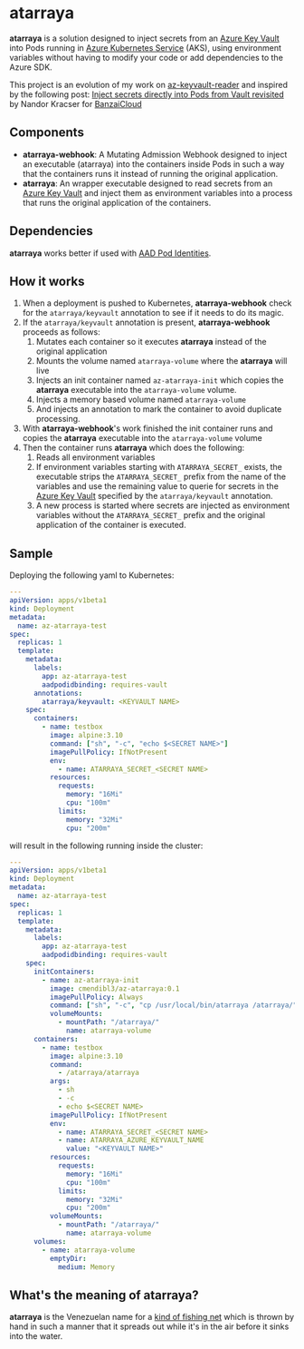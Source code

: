 # atarraya

**atarraya** is a solution designed to inject secrets from an [Azure Key Vault](https://azure.microsoft.com/en-us/services/key-vault/) into Pods running in [Azure Kubernetes Service](https://azure.microsoft.com/en-us/services/kubernetes-service/) (AKS), using environment variables without having to modify your code or add dependencies to the Azure SDK.

This project is an evolution of my work on [az-keyvault-reader](https://github.com/cmendible/az-keyvault-reader) and inspired by the following post: [Inject secrets directly into Pods from Vault revisited](https://banzaicloud.com/blog/inject-secrets-into-pods-vault-revisited/) by Nandor Kracser for [BanzaiCloud](https://banzaicloud.com/)

## Components

* **atarraya-webhook**: A Mutating Admission Webhook designed to inject an executable (atarraya) into the containers inside Pods in such a way that the containers runs it instead of running the original application.
* **atarraya**: An wrapper executable designed to read secrets from an [Azure Key Vault](https://azure.microsoft.com/en-us/services/key-vault/) and inject them as environment variables into a process that runs the original application of the containers.

## Dependencies

**atarraya** works better if used with [AAD Pod Identities](https://github.com/Azure/aad-pod-identity).

## How it works

1. When a deployment is pushed to Kubernetes, **atarraya-webhook** check for the ```atarraya/keyvault``` annotation to see if it needs to do its magic.
1. If the ```atarraya/keyvault``` annotation is present, **atarraya-webhook** proceeds as follows:
    1. Mutates each container so it executes **atarraya** instead of the original application
    1. Mounts the volume named ```atarraya-volume``` where the **atarraya** will live
    1. Injects an init container named ```az-atarraya-init``` which copies the **atarraya** executable into the ```atarraya-volume``` volume.
    1. Injects a memory based volume named ```atarraya-volume```
    1. And injects an annotation to mark the container to avoid duplicate processing.
1. With **atarraya-webhook**'s work finished the init container runs and copies the **atarraya** executable into the ```atarraya-volume``` volume
1. Then the container runs **atarraya** which does the following:
    1. Reads all environment variables
    1. If environment variables starting with ```ATARRAYA_SECRET_``` exists, the executable strips the ```ATARRAYA_SECRET_``` prefix from the name of the variables and use the remaining value to querie for secrets in the [Azure Key Vault](https://azure.microsoft.com/en-us/services/key-vault/) specified by the ```atarraya/keyvault``` annotation.
    1. A new process is started where secrets are injected as environment variables without the ```ATARRAYA_SECRET_``` prefix and the original application of the container is executed.

## Sample

Deploying the following yaml to Kubernetes:

``` yaml
---
apiVersion: apps/v1beta1
kind: Deployment
metadata:
  name: az-atarraya-test
spec:
  replicas: 1
  template:
    metadata:
      labels:
        app: az-atarraya-test
        aadpodidbinding: requires-vault
      annotations:
        atarraya/keyvault: <KEYVAULT NAME>
    spec:
      containers:
        - name: testbox
          image: alpine:3.10
          command: ["sh", "-c", "echo $<SECRET NAME>"]
          imagePullPolicy: IfNotPresent
          env:
            - name: ATARRAYA_SECRET_<SECRET NAME>
          resources:
            requests:
              memory: "16Mi"
              cpu: "100m"
            limits:
              memory: "32Mi"
              cpu: "200m"
```

will result in the following running inside the cluster:

``` yaml
---
apiVersion: apps/v1beta1
kind: Deployment
metadata:
  name: az-atarraya-test
spec:
  replicas: 1
  template:
    metadata:
      labels:
        app: az-atarraya-test
        aadpodidbinding: requires-vault
    spec:
      initContainers:
        - name: az-atarraya-init
          image: cmendibl3/az-atarraya:0.1
          imagePullPolicy: Always
          command: ["sh", "-c", "cp /usr/local/bin/atarraya /atarraya/"]
          volumeMounts:
            - mountPath: "/atarraya/"
              name: atarraya-volume
      containers:
        - name: testbox
          image: alpine:3.10
          command:
            - /atarraya/atarraya
          args:
            - sh
            - -c
            - echo $<SECRET NAME>
          imagePullPolicy: IfNotPresent
          env:
            - name: ATARRAYA_SECRET_<SECRET NAME>
            - name: ATARRAYA_AZURE_KEYVAULT_NAME
              value: "<KEYVAULT NAME>"
          resources:
            requests:
              memory: "16Mi"
              cpu: "100m"
            limits:
              memory: "32Mi"
              cpu: "200m"
          volumeMounts:
            - mountPath: "/atarraya/"
              name: atarraya-volume
      volumes:
        - name: atarraya-volume
          emptyDir:
            medium: Memory
```

## What's the meaning of atarraya?

**atarraya** is the Venezuelan name for a [kind of fishing net](https://en.wikipedia.org/wiki/Cast_net) which is thrown by hand in such a manner that it spreads out while it's in the air before it sinks into the water.
